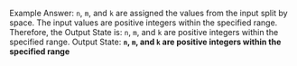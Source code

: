 Example Answer:
`n`, `m`, and `k` are assigned the values from the input split by space. The input values are positive integers within the specified range. Therefore, the Output State is: `n`, `m`, and `k` are positive integers within the specified range.
Output State: **`n`, `m`, and `k` are positive integers within the specified range**